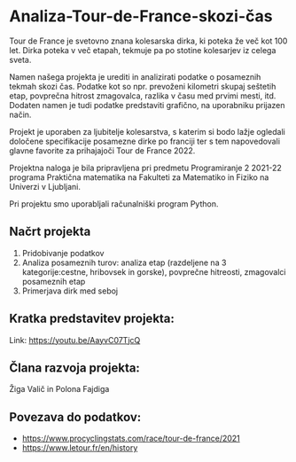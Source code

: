 # Analiza-Tour-de-France-skozi-čas
Tour de France je svetovno znana kolesarska dirka, ki poteka že več kot 100 let. Dirka
poteka v več etapah, tekmuje pa po stotine kolesarjev iz celega sveta.

Namen našega projekta je urediti in analizirati podatke o posameznih tekmah skozi čas.
Podatke kot so npr. prevoženi kilometri skupaj seštetih etap,
povprečna hitrost zmagovalca, razlika v času med prvimi mesti, itd. Dodaten namen je tudi
podatke predstaviti grafično, na uporabniku prijazen način.

Projekt je uporaben za ljubitelje kolesarstva, s katerim si bodo lažje ogledali določene specifikacije posamezne dirke po franciji ter s tem napovedovali glavne favorite za prihajajoči Tour de France 2022.

Projektna naloga je bila pripravljena pri predmetu Programiranje 2 2021-22 programa Praktična matematika na Fakulteti za Matematiko in Fiziko na Univerzi v Ljubljani.

Pri projektu smo uporabljali računalniški program Python.

## Načrt  projekta
1. Pridobivanje podatkov
2. Analiza posameznih turov: analiza etap (razdeljene na 3 kategorije:cestne, hribovsek in gorske), povprečne hitreosti, zmagovalci posameznih etap
3. Primerjava dirk med seboj

## Kratka predstavitev projekta:
Link: https://youtu.be/AayvC07TjcQ

## Člana razvoja projekta:
Žiga Valič in Polona Fajdiga

## Povezava do podatkov:
- https://www.procyclingstats.com/race/tour-de-france/2021
- https://www.letour.fr/en/history

